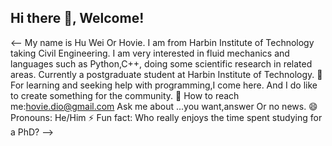 ## Hi there 👋, Welcome!
<--
My name is Hu Wei Or Hovie. I am from Harbin Institute of Technology taking Civil Engineering.
I am very interested in fluid mechanics and languages ​​such as Python,C++, doing some scientific research in related areas.
Currently a postgraduate student at Harbin Institute of Technology.
🤔 For learning and seeking help with programming,I come here. And I do like to create something for the community.
💬 How to reach me:hovie.dio@gmail.com
Ask me about ...you want,answer Or no news.
😄 Pronouns: He/Him
⚡ Fun fact: Who really enjoys the time spent studying for a PhD?
-->
